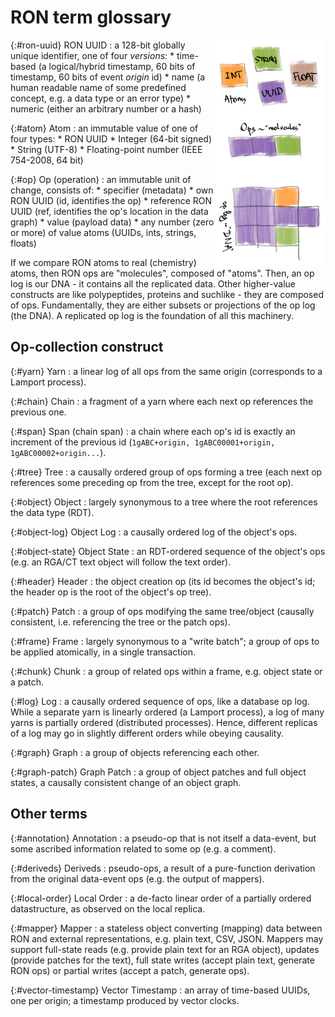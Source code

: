 # RON term glossary

<a href="dna.png"><img style="float: right; width: 35%;" src="dna.png"></a>

{:#ron-uuid} RON UUID
: a 128-bit globally unique identifier, one of four *versions*:
    * time-based (a logical/hybrid timestamp, 60 bits of timestamp, 60 bits of event *origin* id)
    * name (a human readable name of some predefined concept, e.g. a data type or an error type)
    * numeric (either an arbitrary number or a hash)

{:#atom} Atom
: an immutable value of one of four types:
    * RON UUID
    * Integer (64-bit signed)
    * String (UTF-8)
    * Floating-point number (IEEE 754-2008, 64 bit)

{:#op} Op (operation)
: an immutable unit of change, consists of:
    * specifier (metadata)
        * own RON UUID (id, identifies the op)
        * reference RON UUID (ref, identifies the op's location in the data graph)
    * value (payload data)
        * any number (zero or more) of value atoms (UUIDs, ints, strings, floats)

If we compare RON atoms to real (chemistry) atoms, then RON ops are "molecules", composed of "atoms".
Then, an op log is our DNA - it contains all the replicated data.
Other higher-value constructs are like polypeptides, proteins and suchlike - they are composed of ops.
Fundamentally, they are either subsets or projections of the op log (the DNA).
A replicated op log is the foundation of all this machinery.

## Op-collection construct

{:#yarn} Yarn
: a linear log of all ops from the same origin (corresponds to a Lamport process).

{:#chain} Chain
: a fragment of a yarn where each next op references the previous one.

{:#span} Span (chain span)
: a chain where each op's id is exactly an increment of the previous id (`1gABC+origin, 1gABC00001+origin, 1gABC00002+origin...`).

{:#tree} Tree
: a causally ordered group of ops forming a tree (each next op references some preceding op from the tree, except for the root op).

{:#object} Object
: largely synonymous to a tree where the root references the data type (RDT).

{:#object-log} Object Log
: a causally ordered log of the object's ops.

{:#object-state} Object State
: an RDT-ordered sequence of the object's ops (e.g. an RGA/CT text object will follow the text order). 

{:#header} Header
: the object creation op (its id becomes the object's id; the header op is the root of the object's op tree).

{:#patch} Patch
: a group of ops modifying the same tree/object (causally consistent, i.e. referencing the tree or the patch ops).

{:#frame} Frame
: largely synonymous to a "write batch"; a group of ops to be applied atomically, in a single transaction.

{:#chunk} Chunk
: a group of related ops within a frame, e.g. object state or a patch.

{:#log} Log
: a causally ordered sequence of ops, like a database op log.
  While a separate yarn is linearly ordered (a Lamport process), a log of many yarns is partially ordered (distributed processes).
  Hence, different replicas of a log may go in slightly different orders while obeying causality.

{:#graph} Graph
: a group of objects referencing each other.

{:#graph-patch} Graph Patch
: a group of object patches and full object states, a causally consistent change of an object graph.

## Other terms

{:#annotation} Annotation
: a pseudo-op that is not itself a data-event, but some ascribed information related to some op (e.g. a comment).

{:#deriveds} Deriveds
: pseudo-ops, a result of a pure-function derivation from the original data-event ops (e.g. the output of mappers).

{:#local-order} Local Order
: a de-facto linear order of a partially ordered datastructure, as observed on the local replica.

{:#mapper} Mapper
: a stateless object converting (mapping) data between RON and external representations, e.g. plain text, CSV, JSON.
    Mappers may support full-state reads (e.g. provide plain text for an RGA object), updates (provide patches for the text),
    full state writes (accept plain text, generate RON ops) or partial writes (accept a patch, generate ops).

{:#vector-timestamp} Vector Timestamp
: an array of time-based UUIDs, one per origin; a timestamp produced by vector clocks. 
